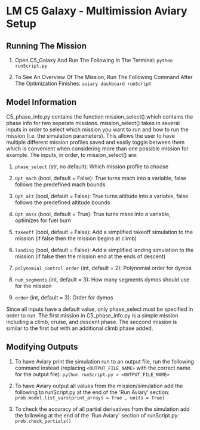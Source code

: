 # LM C5 Galaxy - Multimission Aviary Setup
## Running The Mission
1. Open C5_Galaxy And Run The Following In The Terminal:
`python runScript.py`

2. To See An Overview Of The Mission, Run The Following Command After The Optimization Finishes: `aviary dashboard runScript`

## Model Information
C5_phase_info.py contains the function mission_select() which contains the phase info for two seperate missions. mission_select() takes in several inputs in order to select which mission you want to run and how to run the mission (i.e. the simulation parameters). This allows the user to have multiple different mission profiles saved and easily toggle between them which is convenient when considering more than one possible mission for example. The inputs, in order, to mission_select() are:

1. `phase_select` (str, no default): Which mission profile to choose

2. `Opt_mach` (bool, default = False): True turns mach into a variable, false follows the predefined mach bounds

3. `Opt_alt` (bool, default = False): True turns altitude into a variable, false follows the predefined altitude bounds

4. `Opt_mass` (bool, default = True): True turns mass into a variable, optimizes for fuel burn

5. `takeoff` (bool, default = False): Add a simplified takeoff simulation to the mission (if false then the mission begins at climb)

6. `landing` (bool, default = False): Add a simplified landing simulation to the mission (if false then the mission end at the ends of descent)

7. `polynomial_control_order` (int, default = 2): Polynomial order for dymos

8. `num_segments` (int, default = 3): How many segments dymos should use for the mission 

9. `order` (int, default = 3): Order for dymos

Since all inputs have a default value, only phase_select must be specified in order to run. The first mission in C5_phase_info.py is a simple mission including a climb, cruise, and descent phase. The seccond mission is similar to the first but with an additional climb phase added.

## Modifying Outputs
1. To have Aviary print the simulation run to an output file, run the following command instead (replacing `<OUTPUT_FILE_NAME>` with the correct name for the output file): `python runScript.py > <OUTPUT_FILE_NAME>`

2. To have Aviary output all values from the mission/simulation add the following to runScript.py at the end of the 'Run Aviary' section: `prob.model.list_vars(print_arrays = True , units = True)`

3. To check the accuracy of all partial derivatives from the simulation add the following at the end of the 'Run Aviary' section of runScript.py: `prob.check_partials()`